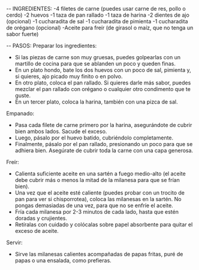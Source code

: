 --
INGREDIENTES:
-4 filetes de carne (puedes usar carne de res, pollo o cerdo)
-2 huevos
-1 taza de pan rallado
-1 taza de harina
-2 dientes de ajo (opcional)
-1 cucharadita de sal
-1 cucharadita de pimienta
-1 cucharadita de orégano (opcional)
-Aceite para freír (de girasol o maíz, que no tenga un sabor fuerte)

--
PASOS:
Preparar los ingredientes:

 - Si las piezas de carne son muy gruesas, puedes golpearlas con un martillo de cocina para que se ablanden un poco y queden finas.
 - En un plato hondo, bate los dos huevos con un poco de sal, pimienta y, si quieres, ajo picado muy finito o en polvo.
 - En otro plato, coloca el pan rallado. Si quieres darle más sabor, puedes mezclar el pan rallado con orégano o cualquier otro condimento que te guste.
 -  En un tercer plato, coloca la harina, también con una pizca de sal.

Empanado:

 - Pasa cada filete de carne primero por la harina, asegurándote de cubrir bien ambos lados. Sacude el exceso.
 - Luego, pásalo por el huevo batido, cubriéndolo completamente.
 - Finalmente, pásalo por el pan rallado, presionando un poco para que se adhiera bien. Asegúrate de cubrir toda la carne con una capa generosa.

Freír:

 - Calienta suficiente aceite en una sartén a fuego medio-alto (el aceite debe cubrir más o menos la mitad de la milanesa para que se frían bien).
 - Una vez que el aceite esté caliente (puedes probar con un trocito de pan para ver si chisporrotea), coloca las milanesas en la sartén. No pongas demasiadas de una vez, para que no se enfríe el aceite.
 - Fría cada milanesa por 2-3 minutos de cada lado, hasta que estén doradas y crujientes.
 - Retíralas con cuidado y colócalas sobre papel absorbente para quitar el exceso de aceite.

Servir:

 - Sirve las milanesas calientes acompañadas de papas fritas, puré de papas o una ensalada, como prefieras.
